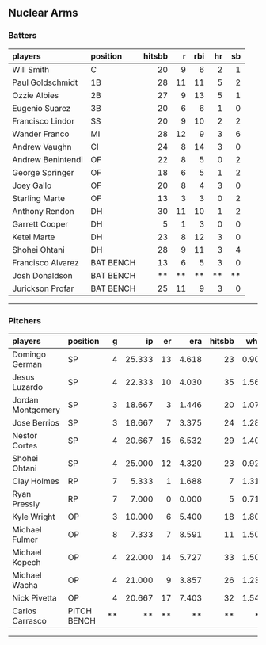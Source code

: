 ## Nuclear Arms

### Batters

 
|players           |position  | hitsbb|  r| rbi| hr| sb| 
|:-----------------|:---------|------:|--:|---:|--:|--:| 
|Will Smith        |C         |     20|  9|   6|  2|  1| 
|Paul Goldschmidt  |1B        |     28| 11|  11|  5|  2| 
|Ozzie Albies      |2B        |     27|  9|  13|  5|  1| 
|Eugenio Suarez    |3B        |     20|  6|   6|  1|  0| 
|Francisco Lindor  |SS        |     20|  9|  10|  2|  2| 
|Wander Franco     |MI        |     28| 12|   9|  3|  6| 
|Andrew Vaughn     |CI        |     24|  8|  14|  3|  0| 
|Andrew Benintendi |OF        |     22|  8|   5|  0|  2| 
|George Springer   |OF        |     18|  6|   5|  1|  2| 
|Joey Gallo        |OF        |     20|  8|   4|  3|  0| 
|Starling Marte    |OF        |     13|  3|   3|  0|  2| 
|Anthony Rendon    |DH        |     30| 11|  10|  1|  2| 
|Garrett Cooper    |DH        |      5|  1|   3|  0|  0| 
|Ketel Marte       |DH        |     23|  8|  12|  3|  0| 
|Shohei Ohtani     |DH        |     28|  9|  11|  3|  4| 
|Francisco Alvarez |BAT BENCH |     13|  6|   5|  3|  0| 
|Josh Donaldson    |BAT BENCH |     **| **|  **| **| **| 
|Jurickson Profar  |BAT BENCH |     25| 11|   9|  3|  0| 


* * *

### Pitchers

 
|players           |position    |  g|     ip| er|   era| hitsbb|  whip| so|  w| sv| 
|:-----------------|:-----------|--:|------:|--:|-----:|------:|-----:|--:|--:|--:| 
|Domingo German    |SP          |  4| 25.333| 13| 4.618|     23| 0.908| 25|  1|  0| 
|Jesus Luzardo     |SP          |  4| 22.333| 10| 4.030|     35| 1.567| 22|  1|  0| 
|Jordan Montgomery |SP          |  3| 18.667|  3| 1.446|     20| 1.071| 19|  0|  0| 
|Jose Berrios      |SP          |  3| 18.667|  7| 3.375|     24| 1.286| 20|  2|  0| 
|Nestor Cortes     |SP          |  4| 20.667| 15| 6.532|     29| 1.403| 24|  1|  0| 
|Shohei Ohtani     |SP          |  4| 25.000| 12| 4.320|     23| 0.920| 39|  2|  0| 
|Clay Holmes       |RP          |  7|  5.333|  1| 1.688|      7| 1.312|  8|  0|  0| 
|Ryan Pressly      |RP          |  7|  7.000|  0| 0.000|      5| 0.714|  5|  0|  5| 
|Kyle Wright       |OP          |  3| 10.000|  6| 5.400|     18| 1.800| 11|  0|  0| 
|Michael Fulmer    |OP          |  8|  7.333|  7| 8.591|     11| 1.500|  6|  0|  0| 
|Michael Kopech    |OP          |  4| 22.000| 14| 5.727|     33| 1.500| 22|  1|  0| 
|Michael Wacha     |OP          |  4| 21.000|  9| 3.857|     26| 1.238| 15|  1|  0| 
|Nick Pivetta      |OP          |  4| 20.667| 17| 7.403|     32| 1.548| 20|  2|  0| 
|Carlos Carrasco   |PITCH BENCH | **|     **| **|    **|     **|    **| **| **| **| 


* * *


